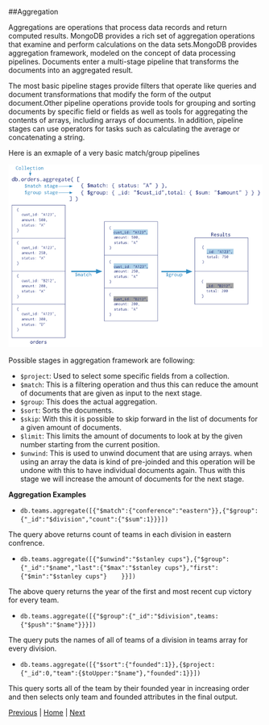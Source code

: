##Aggregation

Aggregations are operations that process data records and return computed results. MongoDB provides a rich set of aggregation operations that examine and perform calculations on the data sets.MongoDB provides aggregation framework, modeled on the concept of data processing pipelines. Documents enter a multi-stage pipeline that transforms the documents into an aggregated result.

The most basic pipeline stages provide filters that operate like queries and document transformations that modify the form of the output document.Other pipeline operations provide tools for grouping and sorting documents by specific field or fields as well as tools for aggregating the contents of arrays, including arrays of documents. In addition, pipeline stages can use operators for tasks such as calculating the average or concatenating a string. 

Here is an exmaple of a very basic match/group pipelines

![](https://github.com/joed7/MongoDb/blob/master/images/aggregation-pipeline.png)

Possible stages in aggregation framework are following:

* `$project`: Used to select some specific fields from a collection.  
* `$match`: This is a filtering operation and thus this can reduce the amount of documents that are given as input to the next stage.  
* `$group`: This does the actual aggregation.  
* `$sort`: Sorts the documents.  
* `$skip`: With this it is possible to skip forward in the list of documents for a given amount of documents.  
* `$limit`: This limits the amount of documents to look at by the given number starting from the current position.  
* `$unwind`: This is used to unwind document that are using arrays. when using an array the data is kind of pre-joinded and this operation will be undone with this to have individual documents again. Thus with this stage we will increase the amount of documents for the next stage.  


__Aggregation Examples__

* `db.teams.aggregate([{"$match":{"conference":"eastern"}},{"$group":{"_id":"$division","count":{"$sum":1}}}])`

The query above returns count of teams in each division in eastern confrence. 

* `db.teams.aggregate([{"$unwind":"$stanley cups"},{"$group":{"_id":"$name","last":{"$max":"$stanley cups"},"first":{"$min":"$stanley cups"}    }}])`

The above query returns the year of the first and most recent cup victory for every team.

* `db.teams.aggregate([{"$group":{"_id":"$division",teams:{"$push":"$name"}}}])`

The query puts the names of all of teams of a division in teams array for every division.

* `db.teams.aggregate([{"$sort":{"founded":1}},{$project:{"_id":0,"team":{$toUpper:"$name"},"founded":1}}])`

This query sorts all of the team by their founded year in increasing order and then selects only team and founded attributes in  the final output.


[Previous](https://github.com/joed7/MongoDb/blob/master/projection.md)  |  [Home](https://github.com/joed7/MongoDb/blob/master/home.md)  |  [Next](https://github.com/joed7/MongoDb/blob/master/pymongo.md)